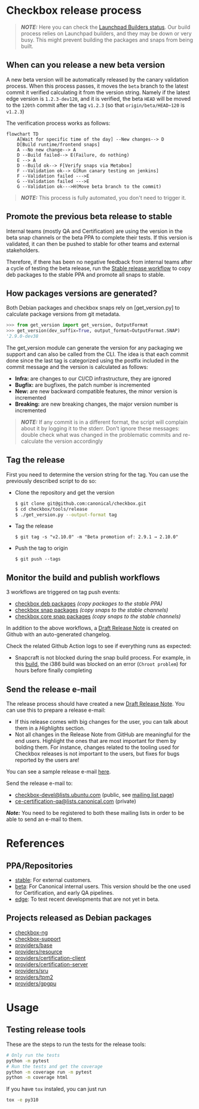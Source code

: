 # Checkbox release process

> **_NOTE:_** Here you can check the [Launchpad Builders status]. Our build
process relies on Launchpad builders, and they may be down or very busy. This
might prevent building the packages and snaps from being built.

## When can you release a new beta version

A new beta version will be automatically released by the canary validation
process. When this process passes, it moves the `beta` branch to the latest
commit it verified calculating it from the version string. Namely if the latest
edge version is `1.2.3-dev120`, and it is verified, the beta `HEAD`
will be moved to the `120th` commit after the tag `v1.2.3` (so that
`origin/beta/HEAD~120` is `v1.2.3`)

The verification process works as follows:

```mermaid
flowchart TD
    A[Wait for specific time of the day] --New changes--> D
    D[Build runtime/frontend snaps]
    A --No new change--> A
    D --Build failed--> E(Failure, do nothing)
    E --> A
    D --Build ok--> F[Verify snaps via Metabox]
    F --Validation ok--> G[Run canary testing on jenkins]
    F --Validation failed --->E
    G --Validation failed --->E
    G --Validation ok--->H(Move beta branch to the commit)
```

> **_NOTE:_** This process is fully automated, you don't need to trigger it.

## Promote the previous beta release to stable

Internal teams (mostly QA and Certification) are using the version in the beta
snap channels or the beta PPA to complete their tests. If this version is
validated, it can then be pushed to stable for other teams and external
stakeholders.

Therefore, if there has been no negative feedback from internal teams after a
cycle of testing the beta release, run the [Stable release workflow] to copy deb
packages to the stable PPA and promote all snaps to stable.

## How packages versions are generated?

Both Debian packages and checkbox snaps rely on [get\_version.py] to calculate
package versions from git metadata.

```python
>>> from get_version import get_version, OutputFormat
>>> get_version(dev_suffix=True, output_format=OutputFormat.SNAP)
'2.9.0-dev38
```

The get\_version module can generate the version for any packaging we support
and can also be called from the CLI. The idea is that each commit done since
the last tag is categorized using the postfix included in the commit message
and the version is calculated as follows:
- **Infra:** are changes to our CI/CD infrastructure, they are ignored
- **Bugfix:** are bugfixes, the patch number is incremented
- **New:** are new backward compatible features, the minor version is incremented
- **Breaking:** are new breaking changes, the major version number is incremented

> **_NOTE:_** If any commit is in a different format, the script will complain
> about it by logging it to the stderr. Don't ignore these messages: double check
> what was changed in the problematic commits and re-calculate the version
> accordingly

## Tag the release

First you need to determine the version string for the tag.
You can use the previously described script to do so:

- Clone the repository and get the version
  ```bash
  $ git clone git@github.com:canonical/checkbox.git
  $ cd checkbox/tools/release
  $ ./get_version.py --output-format tag
  ```
- Tag the release
  ```
  $ git tag -s "v2.10.0" -m "Beta promotion of: 2.9.1 → 2.10.0"
  ```
- Push the tag to origin
  ```
  $ git push --tags
  ```

## Monitor the build and publish workflows

3 workflows are triggered on tag push events:

- [checkbox deb packages] *(copy packages to the stable PPA)*
- [checkbox snap packages] *(copy snaps to the stable channels)*
- [checkbox core snap packages] *(copy snaps to the stable channels)*

In addition to the above workflows, a [Draft Release Note] is created on Github
with an auto-generated changelog.

Check the related Github Action logs to see if everything runs as expected:

- Snapcraft is not blocked during the snap build process. For example, in this
[build], the i386 build was blocked on an error (`Chroot problem`) for hours
before finally completing

## Send the release e-mail

The release process should have created a new [Draft Release Note]. You can
use this to prepare a release e-mail:

- If this release comes with big changes for the user, you can talk about
them in a *Highlights* section.
- Not all changes in the Release Note from GitHub are meaningful for the
end users. Highlight the ones that are most important for them by bolding
them. For instance, changes related to the tooling used for Checkbox releases
is not important to the users, but fixes for bugs reported by the users are!

You can see a sample release e-mail [here][1].

Send the release e-mail to:

- checkbox-devel@lists.ubuntu.com (public, see [mailing list page])
- ce-certification-qa@lists.canonical.com (private)

**_Note:_** You need to be registered to both these mailing lists in order to
be able to send an e-mail to them.


# References

## PPA/Repositories

* [stable]\: For external customers.
* [beta]\: For Canonical internal users. This version should be the one used for Certification, and early QA pipelines.
* [edge]\: To test recent developments that are not yet in beta.

## Projects released as Debian packages

* [checkbox-ng](https://github.com/canonical/checkbox/tree/main/checkbox-ng)
* [checkbox-support](https://github.com/canonical/checkbox/tree/main/checkbox-support)
* [providers/base](https://github.com/canonical/checkbox/tree/main/providers/base)
* [providers/resource](https://github.com/canonical/checkbox/tree/main/providers/resource)
* [providers/certification-client](https://github.com/canonical/checkbox/tree/main/providers/certification-client)
* [providers/certification-server](https://github.com/canonical/checkbox/tree/main/providers/certification-server)
* [providers/sru](https://github.com/canonical/checkbox/tree/main/providers/sru)
* [providers/tpm2](https://github.com/canonical/checkbox/tree/main/providers/tpm2)
* [providers/gpgpu](https://github.com/canonical/checkbox/tree/main/providers/gpgpu)

[^1]:https://docs.github.com/en/actions/security-guides/automatic-token-authentication#using-the-github_token-in-a-workflow

[setuptools_scm]: https://github.com/pypa/setuptools_scm/
[Stable release workflow]: https://github.com/canonical/checkbox/actions/workflows/checkbox-stable-release.yml
[Bumpversion]: https://github.com/c4urself/bump2version
[stable]: https://launchpad.net/~checkbox-dev/+archive/ubuntu/stable
[beta]: https://code.launchpad.net/~checkbox-dev/+archive/ubuntu/beta
[edge]: https://code.launchpad.net/~checkbox-dev/+archive/ubuntu/edge
[Launchpad Builders status]: https://launchpad.net/builders
[checkbox deb packages]: https://github.com/canonical/checkbox/actions/workflows/deb-beta-release.yml
[checkbox snap packages]: https://github.com/canonical/checkbox/actions/workflows/checkbox-snap-beta-release.yml
[checkbox core snap packages]: https://github.com/canonical/checkbox/actions/workflows/checkbox-core-snap-beta-release.yml
[build]: https://github.com/canonical/checkbox/actions/runs/4371649401/jobs/7649877336
[Draft Release Note]: https://github.com/canonical/checkbox/releases
[mailing list page]: https://lists.ubuntu.com/mailman/listinfo/Checkbox-devel
[semantic versioning]: https://semver.org

[1]: https://lists.ubuntu.com/archives/checkbox-devel/2023-August/000508.html


# Usage

## Testing release tools

These are the steps to run the tests for the release tools:

```bash
# Only run the tests
python -m pytest
# Run the tests and get the coverage
python -m coverage run -m pytest
python -m coverage html
```
If you have `tox` instaled, you can just run

```bash
tox -e py310
``````
